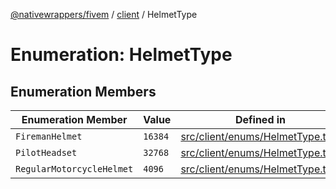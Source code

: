 [@nativewrappers/fivem](../../README.md) / [client](../README.md) / HelmetType

# Enumeration: HelmetType

## Enumeration Members

| Enumeration Member | Value | Defined in |
| ------ | ------ | ------ |
| `FiremanHelmet` | `16384` | [src/client/enums/HelmetType.ts:3](https://github.com/nativewrappers/fivem/blob/a8f3fbc0f47fb5552a00c18a4d0c12645ae62f70/src/client/enums/HelmetType.ts#L3) |
| `PilotHeadset` | `32768` | [src/client/enums/HelmetType.ts:4](https://github.com/nativewrappers/fivem/blob/a8f3fbc0f47fb5552a00c18a4d0c12645ae62f70/src/client/enums/HelmetType.ts#L4) |
| `RegularMotorcycleHelmet` | `4096` | [src/client/enums/HelmetType.ts:2](https://github.com/nativewrappers/fivem/blob/a8f3fbc0f47fb5552a00c18a4d0c12645ae62f70/src/client/enums/HelmetType.ts#L2) |
